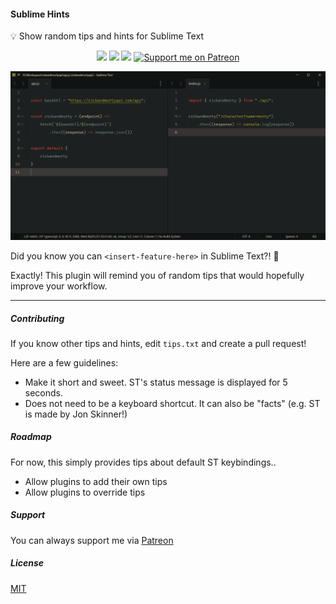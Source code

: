 #### Sublime Hints

💡 Show random tips and hints for Sublime Text

<p align="center">
<a href="https://www.sublimetext.com/">
    <img src="https://img.shields.io/badge/Made%20For-Sublime-ff9800?logo=sublime%20text" /></a>
<a href="https://packagecontrol.io/packages/Hints">
    <img src="https://img.shields.io/packagecontrol/dt/Hints" /></a>
<a href="https://github.com/kapitanluffy/sublime-hints/releases">
    <img src="https://img.shields.io/github/v/tag/kapitanluffy/sublime-hints?label=release" /></a>
<a href="https://patreon.com/kapitanluffy">
    <img src="https://img.shields.io/endpoint.svg?url=https%3A%2F%2Fshieldsio-patreon.vercel.app%2Fapi%3Fusername%3Dkapitanluffy%26type%3Dpatrons&style=flat" alt="Support me on Patreon" /></a>
</p>

![preview](preview.gif)

Did you know you can `<insert-feature-here>` in Sublime Text?! 🤯

Exactly! This plugin will remind you of random tips that would hopefully improve your workflow.

---

##### Contributing

If you know other tips and hints, edit `tips.txt` and create a pull request!

Here are a few guidelines:
- Make it short and sweet. ST's status message is displayed for 5 seconds.
- Does not need to be a keyboard shortcut. It can also be "facts" (e.g. ST is made by Jon Skinner!)

##### Roadmap

For now, this simply provides tips about default ST keybindings..

- Allow plugins to add their own tips
- Allow plugins to override tips

##### Support

You can always support me via [Patreon](https://www.patreon.com/kapitanluffy)

##### License

[MIT](LICENSE)
